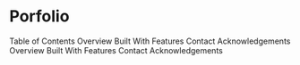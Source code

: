 # Porfolio

Table of Contents
Overview
Built With
Features
Contact
Acknowledgements
Overview
Built With
Features
Contact
Acknowledgements
